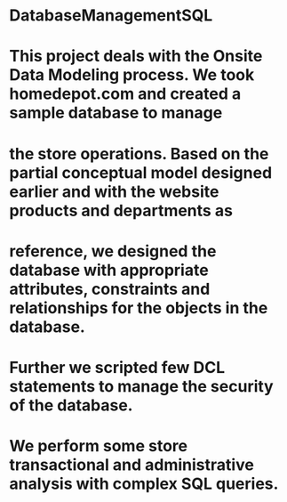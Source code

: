# DatabaseManagementSQL

# This project deals with the Onsite Data Modeling process. We took homedepot.com and created a sample database to manage 
# the store operations. Based on the partial conceptual model designed earlier and with the website products and departments as
# reference, we designed the database with appropriate attributes, constraints and relationships for the objects in the database. 
# Further we scripted few DCL statements to manage the security of the database.
# We perform some store transactional and administrative analysis with complex SQL queries.
